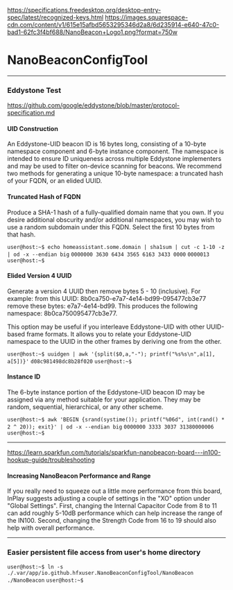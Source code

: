 https://specifications.freedesktop.org/desktop-entry-spec/latest/recognized-keys.html
https://images.squarespace-cdn.com/content/v1/615e15afbd5653295346d2a8/6d235914-e640-47c0-bad1-62fc3f4bf688/NanoBeacon+Logo1.png?format=750w

# NanoBeaconConfigTool

------

### Eddystone Test

https://github.com/google/eddystone/blob/master/protocol-specification.md

#### UID Construction

An Eddystone-UID beacon ID is 16 bytes long, consisting of a 10-byte namespace component and 6-byte instance component. The namespace is intended to ensure ID uniqueness across multiple Eddystone implementers and may be used to filter on-device scanning for beacons. We recommend two methods for generating a unique 10-byte namespace: a truncated hash of your FQDN, or an elided UUID.

#### Truncated Hash of FQDN

Produce a SHA-1 hash of a fully-qualified domain name that you own. If you desire additional obscurity and/or additional namespaces, you may wish to use a random subdomain under this FQDN. Select the first 10 bytes from that hash.

`user@host:~$ echo homeassistant.some.domain | sha1sum | cut -c 1-10 -z | od -x --endian big`
`0000000 3630 6434 3565 6163 3433 0000`
`0000013`
`user@host:~$`

#### Elided Version 4 UUID

Generate a version 4 UUID then remove bytes 5 - 10 (inclusive). For example: from this UUID: 8b0ca750-e7a7-4e14-bd99-095477cb3e77 remove these bytes: e7a7-4e14-bd99. This produces the following namespace: 8b0ca750095477cb3e77.

This option may be useful if you interleave Eddystone-UID with other UUID-based frame formats. It allows you to relate your Eddystone-UID namespace to the UUID in the other frames by deriving one from the other.

`user@host:~$ uuidgen | awk '{split($0,a,"-"); printf("%s%s\n",a[1], a[5])}'`
`d08c981498dc8b28f020`
`user@host:~$`

#### Instance ID

The 6-byte instance portion of the Eddystone-UID beacon ID may be assigned via any method suitable for your application. They may be random, sequential, hierarchical, or any other scheme.

`user@host:~$ awk 'BEGIN {srand(systime()); printf("%06d", int(rand() * 2 ^ 20)); exit}' | od -x --endian big`
`0000000 3333 3037 31380000006`
`user@host:~$`

------

https://learn.sparkfun.com/tutorials/sparkfun-nanobeacon-board---in100-hookup-guide/troubleshooting

#### Increasing NanoBeacon Performance and Range

If you really need to squeeze out a little more performance from this board, InPlay suggests adjusting a couple of settings in the "XO" option under "Global Settings". First, changing the Internal Capacitor Code from 8 to 11 can add roughly 5-10dB performance which can help increase the range of the IN100. Second, changing the Strength Code from 16 to 19 should also help with overall performance.

------

### Easier persistent file access from user's home directory

`user@host:~$ ln -s ./.var/app/io.github.hfxuser.NanoBeaconConfigTool/NanoBeacon ./NanoBeacon`
`user@host:~$`

